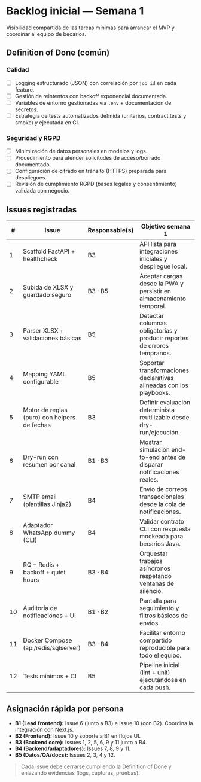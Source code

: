 # Backlog inicial — Semana 1

Visibilidad compartida de las tareas mínimas para arrancar el MVP y coordinar al equipo de becarios.

## Definition of Done (común)

### Calidad
- [ ] Logging estructurado (JSON) con correlación por `job_id` en cada feature.
- [ ] Gestión de reintentos con backoff exponencial documentada.
- [ ] Variables de entorno gestionadas vía `.env` + documentación de secretos.
- [ ] Estrategia de tests automatizados definida (unitarios, contract tests y smoke) y ejecutada en CI.

### Seguridad y RGPD
- [ ] Minimización de datos personales en modelos y logs.
- [ ] Procedimiento para atender solicitudes de acceso/borrado documentado.
- [ ] Configuración de cifrado en tránsito (HTTPS) preparada para despliegues.
- [ ] Revisión de cumplimiento RGPD (bases legales y consentimiento) validada con negocio.

## Issues registradas

| # | Issue | Responsable(s) | Objetivo semana 1 |
|---|-------|----------------|-------------------|
| 1 | Scaffold FastAPI + healthcheck | B3 | API lista para integraciones iniciales y despliegue local. |
| 2 | Subida de XLSX y guardado seguro | B3 · B5 | Aceptar cargas desde la PWA y persistir en almacenamiento temporal. |
| 3 | Parser XLSX + validaciones básicas | B5 | Detectar columnas obligatorias y producir reportes de errores tempranos. |
| 4 | Mapping YAML configurable | B5 | Soportar transformaciones declarativas alineadas con los playbooks. |
| 5 | Motor de reglas (puro) con helpers de fechas | B3 | Definir evaluación determinista reutilizable desde dry-run/ejecución. |
| 6 | Dry-run con resumen por canal | B1 · B3 | Mostrar simulación end-to-end antes de disparar notificaciones reales. |
| 7 | SMTP email (plantillas Jinja2) | B4 | Envío de correos transaccionales desde la cola de notificaciones. |
| 8 | Adaptador WhatsApp dummy (CLI) | B4 | Validar contrato CLI con respuesta mockeada para becarios Java. |
| 9 | RQ + Redis + backoff + quiet hours | B3 · B4 | Orquestar trabajos asíncronos respetando ventanas de silencio. |
| 10 | Auditoría de notificaciones + UI | B1 · B2 | Pantalla para seguimiento y filtros básicos de envíos. |
| 11 | Docker Compose (api/redis/sqlserver) | B3 · B4 | Facilitar entorno compartido reproducible para todo el equipo. |
| 12 | Tests mínimos + CI | B5 | Pipeline inicial (lint + unit) ejecutándose en cada push. |

## Asignación rápida por persona

- **B1 (Lead frontend):** Issue 6 (junto a B3) e Issue 10 (con B2). Coordina la integración con Next.js.
- **B2 (Frontend):** Issue 10 y soporte a B1 en flujos UI.
- **B3 (Backend core):** Issues 1, 2, 5, 6, 9 y 11 junto a B4.
- **B4 (Backend/adaptadores):** Issues 7, 8, 9 y 11.
- **B5 (Datos/QA/docs):** Issues 2, 3, 4 y 12.

> Cada issue debe cerrarse cumpliendo la Definition of Done y enlazando evidencias (logs, capturas, pruebas).
